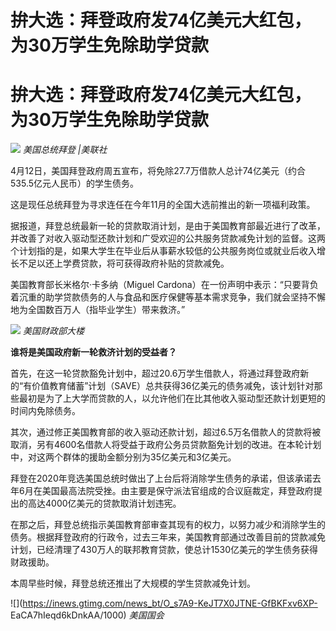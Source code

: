 # 拚大选：拜登政府发74亿美元大红包，为30万学生免除助学贷款

# 拚大选：拜登政府发74亿美元大红包，为30万学生免除助学贷款

![](https://inews.gtimg.com/news_bt/OTnuiOPJT9Ni5SdDhf5p-1dFZPb5e0RQyA9vbrx7AmmT4AA/1000)
_美国总统拜登 |美联社_

4月12日，美国拜登政府周五宣布，将免除27.7万借款人总计74亿美元（约合535.5亿元人民币）的学生债务。

这是现任总统拜登为寻求连任在今年11月的全国大选前推出的新一项福利政策。

据报道，拜登总统最新一轮的贷款取消计划，是由于美国教育部最近进行了改革，并改善了对收入驱动型还款计划和广受欢迎的公共服务贷款减免计划的监督。这两个计划指的是，如果大学生在毕业后从事薪水较低的公共服务岗位或就业后收入增长不足以还上学费贷款，将可获得政府补贴的贷款减免。

美国教育部长米格尔·卡多纳（Miguel
Cardona）在一份声明中表示：“只要背负着沉重的助学贷款债务的人与食品和医疗保健等基本需求竞争，我们就会坚持不懈地为全国数百万人（指毕业学生）带来救济。”

![](https://inews.gtimg.com/news_bt/OTJe6_Yn0pZ58kZjNKBD9xq8Lpug0uNwAXEgESMTzRb58AA/1000)
_美国财政部大楼_

**谁将是美国政府新一轮救济计划的受益者？**

首先，在这一轮贷款豁免计划中，超过20.6万学生借款人，将通过拜登政府新的“有价值教育储蓄”计划（SAVE）总共获得36亿美元的债务减免，该计划针对那些最初是为了上大学而贷款的人，以允许他们在比其他收入驱动型还款计划更短的时间内免除债务。

其次，通过修正美国教育部的收入驱动还款计划，超过6.5万名借款人的贷款将被取消，另有4600名借款人将受益于政府公务员贷款豁免计划的改进。在本轮计划中，对这两个群体的援助金额分别为35亿美元和3亿美元。

拜登在2020年竞选美国总统时做出了上台后将消除学生债务的承诺，但该承诺去年6月在美国最高法院受挫。由主要是保守派法官组成的合议庭裁定，拜登政府提出的高达4000亿美元的贷款取消计划违宪。

在那之后，拜登总统指示美国教育部审查其现有的权力，以努力减少和消除学生的债务。根据拜登政府的行政令，过去三年来，美国教育部通过改善目前的贷款减免计划，已经清理了430万人的联邦教育贷款，使总计1530亿美元的学生债务获得财政援助。

本周早些时候，拜登总统还推出了大规模的学生贷款减免计划。

![](https://inews.gtimg.com/news_bt/O_s7A9-KeJT7X0JTNE-GfBKFxv6XP-
EaCA7hIeqd6kDnkAA/1000) _美国国会_

